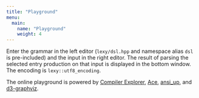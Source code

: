 ```yaml
---
title: "Playground"
menu:
  main:
    name: "Playground"
    weight: 4
---
```


Enter the grammar in the left editor (`lexy/dsl.hpp` and namespace alias `dsl` is pre-included) and the input in the right editor.
The result of parsing the selected entry production on that input is displayed in the bottom window.
The encoding is `lexy::utf8_encoding`.

The online playground is powered by [Compiler Explorer](https://godbolt.org/), [Ace](https://ace.c9.io/), [ansi_up](https://github.com/drudru/ansi_up), and [d3-graphviz](https://github.com/magjac/d3-graphviz).

